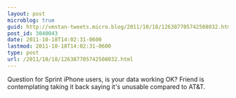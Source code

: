 ```yaml
---
layout: post
microblog: true
guid: http://vmstan-tweets.micro.blog/2011/10/18/126387705742508032.html
post_id: 3040043
date: 2011-10-18T14:02:31-0600
lastmod: 2011-10-18T14:02:31-0600
type: post
url: /2011/10/18/126387705742508032.html
---
```

Question for Sprint iPhone users, is your data working OK? Friend is contemplating taking it back saying it's unusable compared to AT&T.
